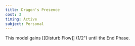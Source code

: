 ```yaml
---
title: Dragon's Presence
cost: 3
timing: Active
subject: Personal
---
```

This model gains [[Disturb Flow]] (1/2") until the End Phase.